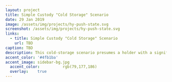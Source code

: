 ```yaml
---
layout: project
title: Simple Custody "Cold Storage" Scenario
date: 29 Jan 2019
image: /assets/img/projects/hy-push-state.svg
screenshot: /assets/img/projects/hy-push-state.svg
links:
  - title: Simple Custody "Cold Storage" Scenario
    url: TBD
caption: TBD
description: This cold-storage scenario presumes a holder with a significant amount of digital assets (>5% of net worth), but who largely holds investments long term and does not actively trade these digital assets. The holder has full and legal custody of the assets and has no fiduciary responsibility to others. These assets may be mutually held by both primary holder and the holder’s spouse, who are beneficiaries to each other and thus assets should not be subject to probate. The holder should have some sophisticated computer technical skills, but does not need to be developer.
accent_color: '#4fb1ba'
accent_image: sidebar-bg.jpg
  accent_color:          rgb(79,177,186)
  overlay:    true
---
```

